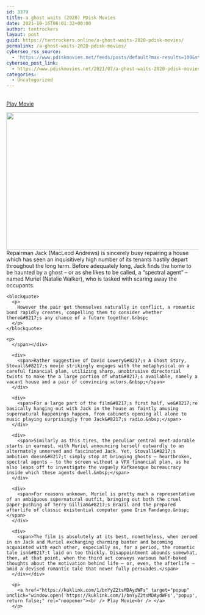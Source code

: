 ```yaml
---
id: 3379
title: a ghost waits (2020) PDisk Movies
date: 2021-10-16T06:01:32+00:00
author: tentrockers
layout: post
guid: https://tentrockers.online/a-ghost-waits-2020-pdisk-movies/
permalink: /a-ghost-waits-2020-pdisk-movies/
cyberseo_rss_source:
  - 'https://www.pdiskmovies.net/feeds/posts/default?max-results=100&start-index=1201'
cyberseo_post_link:
  - https://www.pdiskmovies.net/2021/07/a-ghost-waits-2020-pdisk-movies.html
categories:
  - Uncategorized
---
```

<a href="https://kuklink.com/1/bnYyZ2tsMDAydWFs" target="popup" onclick="window.open('https://kuklink.com/1/bnYyZ2tsMDAydWFs','popup','width=600,height=600'); return false;" rel="noopener"><br /> Play Movie<br /> </a>

<div class="separator">
  <a href="https://1.bp.blogspot.com/-SDQrb6ZBFEE/YPK_ClnWvoI/AAAAAAAAZaI/vSn4XOUdOt8uGh-D6iHANEfkOAVWmF51wCLcBGAsYHQ/s1280/a%2Bghost%2Bwaits%2B%25282020%2529%2BPDisk%2BMovies.jpg"><img loading="lazy" border="0" data-original-height="720" data-original-width="1280" height="360" src="https://1.bp.blogspot.com/-SDQrb6ZBFEE/YPK_ClnWvoI/AAAAAAAAZaI/vSn4XOUdOt8uGh-D6iHANEfkOAVWmF51wCLcBGAsYHQ/w640-h360/a%2Bghost%2Bwaits%2B%25282020%2529%2BPDisk%2BMovies.jpg" width="640" /></a>
</div>



<div>
  <div>
    <span>Repairman Jack (MacLeod Andrews) is sincerely busy repairing a house which has seen an inquisitively high number of its tenants hastily depart throughout the long term. Before adequately long, Jack finds the home to be haunted by a ghost – or as she likes to be called, a &#8220;spectral agent&#8221; – named Muriel (Natalie Walker), who is tasked with scaring away the occupants.&nbsp;</span>
  </div>
  
  <div>
    <span></p> 
    
    <blockquote>
      <p>
        However the pair get themselves naturally in conflict, a romantic bond rapidly creates, compelling them to consider whether there&#8217;s any chance of a future together.&nbsp;
      </p>
    </blockquote>
    
    <p>
      </span></div> 
      
      <div>
        <span>Rather suggestive of David Lowery&#8217;s A Ghost Story, Stovall&#8217;s movie strikingly engages with the metaphysical on a careful financial plan, utilizing sharp, unobtrusive directorial twists to make the a large portion of what&#8217;s available, namely a vacant house and a pair of convincing actors.&nbsp;</span>
      </div>
      
      <div>
        <span>For a large part of the film&#8217;s first half, we&#8217;re basically hanging out with Jack in the house as faintly amusing supernatural happenings happen, from cabinets opening all alone to music playing surprisingly from Jack&#8217;s radio.&nbsp;</span>
      </div>
      
      <div>
        <span>Similarly as this tires, the peculiar central meet-adorable starts in earnest, with Muriel announcing herself outwardly to an alternately unnerved and fascinated Jack. Yet, Stovall&#8217;s ambition doesn&#8217;t simply stop at bringing ghosts – heartbroken, spectral agents – to the screen without a VFX financial plan, as he also leaps off to investigate the vaguely Kafkaesque bureaucracy inside which these agents dwell.&nbsp;</span>
      </div>
      
      <div>
        <span>For reasons unknown, Muriel is pretty much a representative of an ambiguous supernatural outfit, bringing out both the cruel paper-pushing of Terry Gilliam&#8217;s Brazil and the prepared afterlife of classic existential computer game Grim Fandango.&nbsp;</span>
      </div>
      
      <div>
        <span>The film is absolutely at its best, nonetheless, when zeroed in on Jack and Muriel exchanging charming banter and becoming acquainted with each other, especially as, for a period, the romantic tale isn&#8217;t laid on too thickly. Disappointment abounds somewhat, then, at that point, when the third act conveys various half-baked thoughts about the motivation behind life – or, even, the afterlife – amid a devised romantic tale that never fully persuades.</span>
      </div></div> 
      
      <p>
        <a href="https://kuklink.com/1/bnYyZ2tsMDAydWFs" target="popup" onclick="window.open('https://kuklink.com/1/bnYyZ2tsMDAydWFs','popup','width=600,height=600'); return false;" rel="noopener"><br /> Play Movie<br /> </a>
      </p>